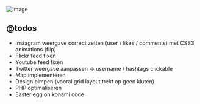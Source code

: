 ![image](http://zottesfeer.be/g/i/zottesfeer.png)

## @todos

- Instagram weergave correct zetten (user / likes / comments) met CSS3 animations (flip)
- Flickr feed fixen
- Youtube feed fixen
- Twitter weergave aanpassen -> username / hashtags clickable
- Map implementeren
- Design pimpen (vooral grid layout trekt op geen kluten)
- PHP optimaliseren
- Easter egg on konami code